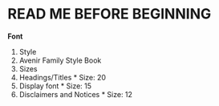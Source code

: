 # READ ME BEFORE BEGINNING


**Font**
1. Style
  1. Avenir Family Style Book
2. Sizes
  1. Headings/Titles
    * Size: 20
  2. Display font
    * Size: 15
  3. Disclaimers and Notices
    * Size: 12


